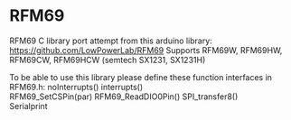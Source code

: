 # RFM69
RFM69 C library port attempt from this arduino library: https://github.com/LowPowerLab/RFM69
Supports RFM69W, RFM69HW, RFM69CW, RFM69HCW (semtech SX1231, SX1231H)

To be able to use this library please define these function interfaces in RFM69.h:
noInterrupts()
interrupts()        
RFM69_SetCSPin(par) 
RFM69_ReadDIO0Pin() 
SPI_transfer8()     
Serialprint         

